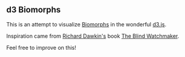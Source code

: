 ## d3 Biomorphs

This is an attempt to visualize [Biomorphs][1] in the wonderful [d3.js][2]. 

Inspiration came from [Richard Dawkin's][3] book [The Blind Watchmaker][4].

Feel free to improve on this!


  [1]: http://en.wikipedia.org/wiki/Biomorphs
  [2]: d3js.org
  [3]: http://en.wikipedia.org/wiki/Richard_Dawkins
  [4]: http://en.wikipedia.org/wiki/The_Blind_Watchmaker